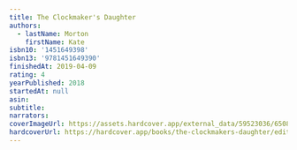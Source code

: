 ```yaml
---
title: The Clockmaker's Daughter
authors:
  - lastName: Morton
    firstName: Kate
isbn10: '1451649398'
isbn13: '9781451649390'
finishedAt: 2019-04-09
rating: 4
yearPublished: 2018
startedAt: null
asin:
subtitle:
narrators:
coverImageUrl: https://assets.hardcover.app/external_data/59523036/650894ef0dc3a7166d31dc78fbff08c7fd9de70f.jpeg
hardcoverUrl: https://hardcover.app/books/the-clockmakers-daughter/editions/12369327
---
```

